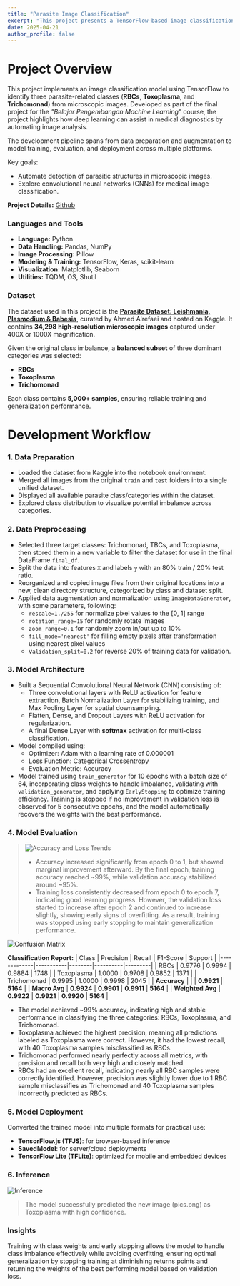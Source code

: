 ```yaml
---
title: "Parasite Image Classification"
excerpt: "This project presents a TensorFlow-based image classification model designed to identify three parasite classes (RBCs, Toxoplasma, and Trichomonad) from microscopic images. It showcases the application of deep learning techniques for automating image data analysis, encompassing the complete workflow from data preprocessing and model training to performance evaluation and real-world deployment."
date: 2025-04-21
author_profile: false
---
```


# Project Overview

This project implements an image classification model using TensorFlow to identify three parasite-related classes (**RBCs**, **Toxoplasma**, and **Trichomonad**) from microscopic images. Developed as part of the final project for the *"Belajar Pengembangan Machine Learning"* course, the project highlights how deep learning can assist in medical diagnostics by automating image analysis.

The development pipeline spans from data preparation and augmentation to model training, evaluation, and deployment across multiple platforms.

Key goals:
- Automate detection of parasitic structures in microscopic images.
- Explore convolutional neural networks (CNNs) for medical image classification.


**Project Details:** [Github](https://github.com/camelliatea/dicoding-image-classification)


### Languages and Tools

- **Language:** Python  
- **Data Handling:** Pandas, NumPy  
- **Image Processing:** Pillow  
- **Modeling & Training:** TensorFlow, Keras, scikit-learn  
- **Visualization:** Matplotlib, Seaborn  
- **Utilities:** TQDM, OS, Shutil  

### Dataset

The dataset used in this project is the [**Parasite Dataset: Leishmania, Plasmodium & Babesia**](https://www.kaggle.com/datasets/ahmedxc4/parasite-dataset), curated by Ahmed Alrefaei and hosted on Kaggle. It contains **34,298 high-resolution microscopic images** captured under 400X or 1000X magnification.

Given the original class imbalance, a **balanced subset** of three dominant categories was selected:
- **RBCs**
- **Toxoplasma**
- **Trichomonad**

Each class contains **5,000+ samples**, ensuring reliable training and generalization performance.


# Development Workflow

### 1. **Data Preparation**

- Loaded the dataset from Kaggle into the notebook environment.
- Merged all images from the original `train` and `test` folders into a single unified dataset.
- Displayed all available parasite class/categories within the dataset.
- Explored class distribution to visualize potential imbalance across categories.

### 2. **Data Preprocessing**

- Selected three target classes: Trichomonad, TBCs, and Toxoplasma, then stored them in a new variable to filter the dataset for use in the final DataFrame `final_df`.
- Split the data into features `X` and labels `y` with an 80% train / 20% test ratio.
- Reorganized and copied image files from their original locations into a new, clean directory structure, categorized by class and dataset split.
- Applied data augmentation and normalization using `ImageDataGenerator`, with some parameters, following: 
    - `rescale=1./255` for normalize pixel values to the [0, 1] range
    - `rotation_range=15` for randomly rotate images
    - `zoom_range=0.1` for randomly zoom in/out up to 10%
    - `fill_mode='nearest'` for filling empty pixels after transformation using nearest pixel values
    - v`alidation_split=0.2` for reverse 20% of training data for validation.


### 3. **Model Architecture**

- Built a Sequential Convolutional Neural Network (CNN) consisting of:
    - Three convolutional layers with ReLU activation  for feature extraction, Batch Normalization Layer for stabilizing training, and Max Pooling Layer for spatial downsampling.
    - Flatten, Dense, and Dropout Layers with ReLU activation for regularization.
    - A final Dense Layer with **softmax** activation for multi-class classification.
- Model compiled using:
    - Optimizer: Adam with a learning rate of 0.000001
    - Loss Function: Categorical Crossentropy
    - Evaluation Metric: Accuracy
- Model trained using `train_generator` for 10 epochs with a batch size of 64, incorporating class weights to handle imbalance, validating with `validation_generator`, and applying `EarlyStopping` to optimize training efficiency. Training is stopped if no improvement in validation loss is observed for 5 consecutive epochs, and the model automatically recovers the weights with the best performance.


### 4. **Model Evaluation**

>![Accuracy and Loss Trends](/images/projects/4/image.png)
>- Accuracy increased significantly from epoch 0 to 1, but showed marginal improvement afterward. By the final epoch, training accuracy reached ~99%, while validation accuracy stabilized around ~95%.
>- Training loss consistently decreased from epoch 0 to epoch 7, indicating good learning progress. However, the validation loss started to increase after epoch 2 and continued to increase slightly, showing early signs of overfitting. As a result, training was stopped using early stopping to maintain generalization performance.

![Confusion Matrix](/images/projects/4/image-1.png)

**Classification Report:**
| Class       | Precision | Recall | F1-Score | Support |
|-------------|-----------|--------|----------|---------|
| RBCs        | 0.9776    | 0.9994 | 0.9884   | 1748    |
| Toxoplasma  | 1.0000    | 0.9708 | 0.9852   | 1371    |
| Trichomonad | 0.9995    | 1.0000 | 0.9998   | 2045    |
| **Accuracy**     |            |            | **0.9921** | **5164** |
| **Macro Avg**    | **0.9924** | **0.9901** | **0.9911** | **5164** |
| **Weighted Avg** | **0.9922** | **0.9921** | **0.9920** | **5164** |

- The model achieved ~99% accuracy, indicating high and stable performance in classifying the three categories: RBCs, Toxoplasma, and Trichomonad.
- Toxoplasma achieved the highest precision, meaning all predictions labeled as Toxoplasma were correct. However, it had the lowest recall, with 40 Toxoplasma samples misclassified as RBCs.
- Trichomonad performed nearly perfectly across all metrics, with precision and recall both very high and closely matched.
- RBCs had an excellent recall, indicating nearly all RBC samples were correctly identified. However, precision was slightly lower due to 1 RBC sample misclassifies as Trichomonad and 40 Toxoplasma samples incorrectly predicted as RBCs.


### 5. **Model Deployment**
Converted the trained model into multiple formats for practical use:
- **TensorFlow.js (TFJS)**: for browser-based inference
- **SavedModel**: for server/cloud deployments
- **TensorFlow Lite (TFLite)**: optimized for mobile and embedded devices

### 6. **Inference**

![Inference](/images/projects/4/image-2.png)

> The model successfully predicted the new image (pics.png) as Toxoplasma with high confidence.


### Insights

Training with class weights and early stopping allows the model to handle class imbalance effectively while avoiding overfitting, ensuring optimal generalization by stopping training at diminishing returns points and returning the weights of the best performing model based on validation loss.


